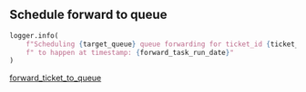 ## Schedule forward to queue

```python
logger.info(
    f"Scheduling {target_queue} queue forwarding for ticket_id {ticket_id} and service number {serial_number}"
    f" to happen at timestamp: {forward_task_run_date}"
)
```

[forward_ticket_to_queue](forward_ticket_to_queue.md)